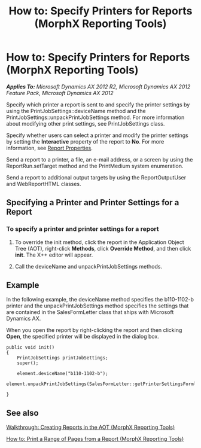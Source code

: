 ﻿---
title: 'How to: Specify Printers for Reports (MorphX Reporting Tools)'
TOCTitle: 'How to: Specify Printers for Reports'
ms:assetid: 54ca6a41-ba68-4425-8b7c-248e2fae0d6d
ms:mtpsurl: https://technet.microsoft.com/en-us/library/Aa606033(v=AX.60)
ms:contentKeyID: 35290298
ms.date: 11/07/2012
mtps_version: v=AX.60
---

# How to: Specify Printers for Reports (MorphX Reporting Tools) 


_**Applies To:** Microsoft Dynamics AX 2012 R2, Microsoft Dynamics AX 2012 Feature Pack, Microsoft Dynamics AX 2012_

Specify which printer a report is sent to and specify the printer settings by using the PrintJobSettings::deviceName method and the PrintJobSettings::unpackPrintJobSettings method. For more information about modifying other print settings, see PrintJobSettings class.

Specify whether users can select a printer and modify the printer settings by setting the **Interactive** property of the report to **No**. For more information, see [Report Properties](https://technet.microsoft.com/en-us/library/aa856851\(v=ax.60\)).

Send a report to a printer, a file, an e-mail address, or a screen by using the ReportRun.setTarget method and the PrintMedium system enumeration.

Send a report to additional output targets by using the ReportOutputUser and WebReportHTML classes.

## Specifying a Printer and Printer Settings for a Report

### To specify a printer and printer settings for a report

1.  To override the init method, click the report in the Application Object Tree (AOT), right-click **Methods**, click **Override Method**, and then click **init**. The X++ editor will appear.

2.  Call the deviceName and unpackPrintJobSettings methods.

## Example

In the following example, the deviceName method specifies the b110-1102-b printer and the unpackPrintJobSettings method specifies the settings that are contained in the SalesFormLetter class that ships with Microsoft Dynamics AX.

When you open the report by right-clicking the report and then clicking **Open**, the specified printer will be displayed in the dialog box.

    public void init()
    {
        PrintJobSettings printJobSettings;
        super();
    
        element.deviceName("b110-1102-b");
           element.unpackPrintJobSettings(SalesFormLetter::getPrinterSettingsFormletter(DocumentStatus::Invoice,PrintSetupOriginalCopy::Original));
    
    }

## See also

[Walkthrough: Creating Reports in the AOT (MorphX Reporting Tools)](walkthrough-creating-reports-in-the-aot-morphx-reporting-tools.md)

[How to: Print a Range of Pages from a Report (MorphX Reporting Tools)](how-to-print-a-range-of-pages-from-a-report-morphx-reporting-tools.md)

